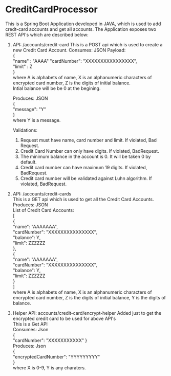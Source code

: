 # CreditCardProcessor
This is a Spring Boot Application developed in JAVA, which is used to add credt-card accounts and get all accounts. The Application exposes two REST API's which are described below:

1. API: /accounts/credit-card 
   This is a POST api which is used to create a new Credit Card Account.
   Consumes: JSON
   Payload:  
            {  
               "name" : "AAAA"
               "cardNumber": "XXXXXXXXXXXXXXXX",  
               "limit" : Z  
            }    
            where A is alphabets of name, X is an alphanumeric characters of encrypted card number, Z is the digits of initial balance.  
            Intial balance will be be 0 at the begining.
            
   Produces: JSON  
             {   
               "message": "Y"  
             }   
             where Y is a message.  
    
    Validations:  
    1. Request must have name, card number and limit. If violated, Bad Request.
    1. Credit Card Number can only have digits. If violated, BadRequest.  
    2. The minimum balance in the account is 0. It will be taken 0 by default.
    3. Credit card number can have maximum 19 digits. If violated, BadRequest.  
    4. Credit card number will be validated against Luhn algorithm. If violated, BadRequest.
    
2. API: /accounts/credit-cards  
   This is a GET api which is used to get all the Credit Card Accounts.  
   Produces: JSON   
   List of Credit Card Accounts:  
            [  
                {  
                    "name": "AAAAAAA",  
                    "cardNumber": "XXXXXXXXXXXXXXX",  
                    "balance": Y,   
                    "limit": ZZZZZZ  
                },  
                {  
                    "name": "AAAAAAA",  
                    "cardNumber": "XXXXXXXXXXXXXXX",  
                    "balance": Y,   
                    "limit": ZZZZZZ  
                }  
            ]  
  where A is alphabets of name, X is an alphanumeric characters of encrypted card number, Z is the digits of initial balance, Y is the digits of balance.  
  
3. Helper API: accounts/credit-card/encrypt-helper Added just to get the encrypted credit card to be used for above API's  
   This is a Get API  
   Consumes: Json  
            {  
              "cardNumber": "XXXXXXXXXXX" 
            }  
   Produces: Json  
            {  
              "encryptedCardNumber": "YYYYYYYYY"  
            }  
   where  X is 0-9, Y is any charaters.
